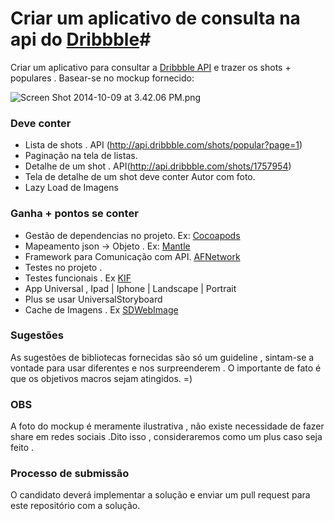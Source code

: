# Criar um aplicativo de consulta na api do [Dribbble](https://dribbble.com)#

Criar um aplicativo para consultar a [Dribbble API](http://developer.dribbble.com/v1/) e trazer os shots + populares . Basear-se no mockup fornecido:

![Screen Shot 2014-10-09 at 3.42.06 PM.png](https://bitbucket.org/repo/bApLBb/images/3039998141-Screen%20Shot%202014-10-09%20at%203.42.06%20PM.png)

### **Deve conter** ###

* Lista de shots . API (http://api.dribbble.com/shots/popular?page=1)
* Paginação na tela de listas.
* Detalhe de um shot . API(http://api.dribbble.com/shots/1757954)
* Tela de detalhe de um shot deve conter Autor com foto.
* Lazy Load de Imagens

### **Ganha + pontos se conter** ###

* Gestão de dependencias no projeto. Ex: [Cocoapods](http://cocoapods.org)
* Mapeamento json -> Objeto . Ex: [Mantle](https://github.com/Mantle/Mantle)
* Framework para Comunicação com API. [AFNetwork](https://github.com/AFNetworking/AFNetworking)
* Testes no projeto . 
* Testes funcionais . Ex [KIF](https://github.com/kif-framework/KIF)
* App Universal , Ipad | Iphone | Landscape | Portrait 
* Plus se usar UniversalStoryboard 
* Cache de Imagens . Ex [SDWebImage](https://github.com/rs/SDWebImage)
 

### **Sugestões** ###

As sugestões de bibliotecas fornecidas são só um guideline , sintam-se a vontade para usar diferentes e nos surpreenderem . O importante de fato é que os objetivos macros sejam atingidos. =)

### **OBS** ###

A foto do mockup é meramente ilustrativa , não existe necessidade de fazer share em redes sociais .Dito isso , consideraremos como um plus caso seja feito .  


### **Processo de submissão** ###
O candidato deverá implementar a solução e enviar um pull request para este repositório com a solução.
